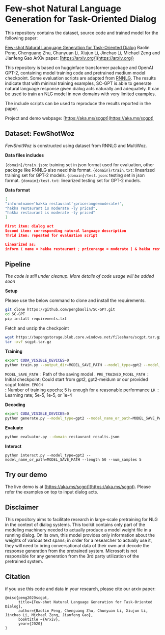 # Few-shot Natural Language Generation for Task-Oriented Dialog 

This repository contains the dataset, source code and trained model for the following paper:

[Few-shot Natural Language Generation for Task-Oriented Dialog](http://google.com)
Baolin Peng, Chenguang Zhu, Chunyuan Li, Xiujun Li, Jinchao Li, Michael Zeng and Jianfeng Gao
ArXiv paper: [https://arxiv.org/](https://arxiv.org/)

This repository is based on hugginface transformer package and OpenAI GPT-2, containing model training code and pretrained medium model checkpoint. Some evaluation scripts are adapted from [RNNLG]([https://github.com/shawnwun/RNNLG](https://github.com/shawnwun/RNNLG)). The results indicate that with minimal training examples, SC-GPT is able to generate natural language response given dialog acts naturally and adequately. It can be used to train an NLG model in new domains with very limited examples.

The include scripts can be used to reproduce the results reported in the paper.

Project and demo webpage: [https://aka.ms/scgpt](https://aka.ms/scgpt)

## Dataset: FewShotWoz
*FewShotWoz* is constructed using dataset from RNNLG and MultiWoz.

**Data files includes** 

<code>{domain}/train.json</code>: training set in json format used for evaluation, other package like RNNLG also need this format.
<code>{domain}/train.txt</code>: linearized training set for GPT-2 models.
<code>{domain}/test.json</code>: testing set in json format.
<code>{domain}/test.txt</code>: linearized testing set for GPT-2 models.

**Data format**
```json
[
"inform(name='hakka restaurant';pricerange=moderate)", 
"hakka restaurant is moderate -ly priced", 
"hakka restaurant is moderate -ly priced" 
]

First item: dialog act
Second item: corresponding natural language description
Thrid item: repeated for evaluation script

Linearized as:
inform ( name = hakka restaurant ; pricerange = moderate ) & hakka restaurant is moderate -ly priced
```

## Pipeline
*The code is still under cleanup. More details of code usage will be added soon*

**Setup**

Please use the below command to clone and install the requirements.
```bash
git clone https://github.com/pengbaolin/SC-GPT.git
cd SC-GPT
pip install requirements.txt
```
Fetch and unzip the checkpoint
```bash
wget https://bapengstorage.blob.core.windows.net/fileshare/scgpt.tar.gz
tar -xvf scgpt.tar.gz
```
**Training**
```bash
export CUDA_VISIBLE_DEVICES=0
python train.py --output_dir=MODEL_SAVE_PATH --model_type=gpt2 --model_name_or_path=PRE_TRINED_MODEL_PATH --do_train --do_eval --eval_data_file=data/restaurant/train.txt --per_gpu_train_batch_size 1 --num_train_epochs EPOCH --learning_rate LR --overwrite_cache --use_tokenize --train_data_file=data/restaurant/train.txt --overwrite_output_dir
```
<code>MODEL_SAVE_PATH </code>: Path of the saving model .
<code>PRE_TRAINED_MODEL_PATH </code>: Initial checkpoint; Could start from gpt2, gpt2-meidum or our provided scgpt folder.
<code>EPOCH </code>: Number of training epochs;  5 is enough for a reasonable performance
<code>LR </code>: Learning rate; 5e-5, 1e-5, or 1e-4

**Decoding**
```bash
export CUDA_VISIBLE_DEVICES=0
python generate.py --model_type=gpt2 --model_name_or_path=MODEL_SAVE_PATH --num_samples 5 --input_file=data/restaurant/test.txt --top_k 5 --output_file=results.json --length 80
```

**Evaluate**
```bash
python evaluator.py --domain restaurant results.json
```
**Interact**
```
python interact.py --model_type=gpt2 --model_name_or_path=MODEL_SAVE_PATH --length 50 --num_samples 5
```

## Try our demo

The live demo is at  [https://aka.ms/scgpt](https://aka.ms/scgpt). Please refer the examples on top to input dialog acts.

## Disclaimer
This repository aims to facilitate research in large-scale pretraining for NLG in the context of dialog systems. This toolkit contains only part of the modeling machinery needed to actually produce a model weight file in a running dialog. On its own, this model provides only information about the weights of various text spans; in order for a researcher to actually use it, they will need to bring conversational data of their own and decode the response generation from the pretrained system. Microsoft is not responsible for any generation from the 3rd party utilization of the pretrained system.

## Citation
if you use this code and data in your research, please cite our arxiv paper:
```
@misc{peng2020scgpt,
      title={Few-shot Natural Language Generation for Task-Oriented Dialog},
      author={Baolin Peng, Chenguang Zhu, Chunyuan Li, Xiujun Li, Jinchao Li, Michael Zeng, Jianfeng Gao},
      booktitle ={Arxiv},
      year={2020}
}
```

